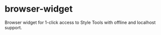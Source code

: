 # browser-widget
Browser widget for 1-click access to Style Tools with offline and localhost support.
